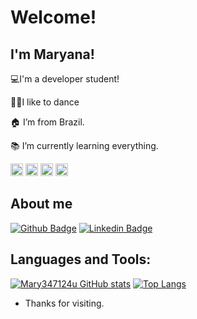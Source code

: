# Welcome!
## I'm Maryana!
💻I'm a developer student!

💃🏽I like to dance

🏠 I’m from Brazil.

:books: I’m currently learning everything.

<code><img height="20" src="https://img.shields.io/badge/MySQL-00000F?style=for-the-badge&logo=mysql&logoColor=white"></code>
<code><img height="20" src="https://img.shields.io/badge/JavaScript-323330?style=for-the-badge&logo=javascript&logoColor=F7DF1E"></code>
<code><img height="20" src="https://img.shields.io/badge/HTML-239120?style=for-the-badge&logo=html5&logoColor=white"></code>
<code><img height="20" src="https://img.shields.io/badge/CSS-239120?&style=for-the-badge&logo=css3&logoColor=white"></code>

  ## About me

[![Github Badge](https://img.shields.io/badge/-Github-000?style=flat-square&logo=Github&logoColor=pink&link=https://github.com/Mary347124u?tab=repositories)](https://github.com/Mary347124u?tab=repositories)
[![Linkedin Badge](https://img.shields.io/badge/-LinkedIn-blue?style=flat-square&logo=Linkedin&logoColor=white&link=https://www.linkedin.com/in/maryana-sa-ab1863207/ )](https://www.linkedin.com/in/maryana-sa-ab1863207/)

## Languages and Tools:
[![Mary347124u GitHub stats](https://github-readme-stats.vercel.app/api?username=Mary347124u)](https://github.com/Mary347124u/github-readme-stats)
[![Top Langs](https://github-readme-stats.vercel.app/api/top-langs/?username=Mary347124u&layout=compact)](https://github.com/Mary347124u/github-readme-stats)

- Thanks for visiting.

 
  
